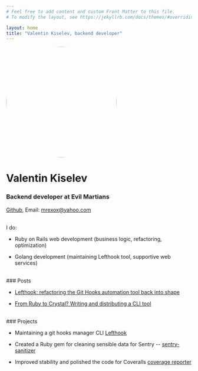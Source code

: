 ```yaml
---
# Feel free to add content and custom Front Matter to this file.
# To modify the layout, see https://jekyllrb.com/docs/themes/#overriding-theme-defaults

layout: home
title: "Valentin Kiselev, backend developer"
---
```


<img class="me" style="border-radius: 150px;" width="300px;" src="https://gravatar.com/avatar/fce8c6aadd661388bd7629fef7f88f1c?s=400&d=robohash&r=x" alt="me">

# Valentin Kiselev
### Backend developer at Evil Martians

[Github](https://github.com/mrexox),
Email: <a href="mailto:mrexox@yahoo.com">mrexox@yahoo.com</a>

<br />
I do:

- Ruby on Rails web development (business logic, refactoring, optimization)

- Golang development (maintaining Lefthook tool, supportive web services)

<br />
### Posts

- [Lefthook: refactoring the Git Hooks automation tool back into shape](https://evilmartians.com/chronicles/lefthook-refactoring-the-git-hooks-automation-tool-back-into-shape)

- [From Ruby to Crystal? Writing and distributing a CLI tool](https://evilmartians.com/chronicles/from-ruby-to-crystal-writing-and-distributing-a-cli-tool)

<br />
### Projects

- Maintaining a git hooks manager CLI [Lefthook](https://github.com/evilmartians/lefthook)

- Created a Ruby gem for cleaning sensible data for Sentry -- [sentry-sanitizer](https://github.com/mrexox/sentry-sanitizer)

- Improved stability and polished the code for Coveralls [coverage reporter](https://github.com/coverallsapp/coverage-reporter)